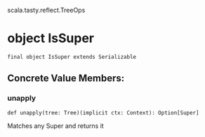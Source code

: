 scala.tasty.reflect.TreeOps
# object IsSuper

<pre><code class="language-scala" >final object IsSuper extends Serializable</pre></code>
## Concrete Value Members:
### unapply
<pre><code class="language-scala" >def unapply(tree: Tree)(implicit ctx: Context): Option[Super]</pre></code>
Matches any Super and returns it

